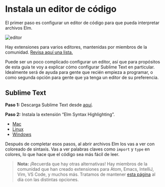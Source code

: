 # Instala un editor de código

El primer paso es configurar un editor de código para que pueda interpretar archivos Elm.

![editor](images/editor.png)

Hay extensiones para varios editores, mantenidas por miembros de la comunidad. [Revisa aquí una lista.](https://github.com/elm/editor-plugins)

Puede ser un poco complicado configurar un editor, así que para propósitos de esta guía te voy a explicar cómo configurar Sublime Text en particular. Idealmente será de ayuda para gente que recién empieza a programar, o como segunda opción para gente que ya tenga un editor de su preferencia.

## Sublime Text

**Paso 1:** Descarga Sublime Text desde [aquí](https://www.sublimetext.com/).

**Paso 2:** Instala la extensión “Elm Syntax Highlighting”.

- [Mac](https://github.com/evancz/elm-syntax-highlighting/blob/master/install/mac.md)
- [Linux](https://github.com/evancz/elm-syntax-highlighting/blob/master/install/linux.md)
- [Windows](https://github.com/evancz/elm-syntax-highlighting/blob/master/install/windows.md)

<!-- TODO: Añadir una traducción abreviada de las guías del plugin de Sublime Text. -->

Después de completar esos pasos, al abrir archivos Elm los vas a ver con coloreado de sintaxis. Vas a ver palabras claves como `import` y `type` en colores, lo que hace que el código sea más fácil de leer.

> **Nota:** ¡Recuerda que hay otras alternativas! Hay miembros de la comunidad que han creado extensiones para Atom, Emacs, IntelliJ, Vim, VS Code, y muchos más. Tratamos de mantener [esta página](https://github.com/elm/editor-plugins) al día con las distintas opciones.
